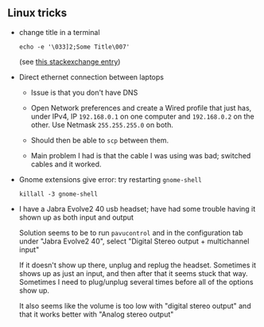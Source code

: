 ## Linux tricks

- change title in a terminal

  ```
  echo -e '\033]2;Some Title\007'
  ```

  (see [this stackexchange entry](https://unix.stackexchange.com/a/358986))


- Direct ethernet connection between laptops

  - Issue is that you don't have DNS

  - Open Network preferences and create a Wired profile that just has,
    under IPv4, IP `192.168.0.1` on one computer and `192.168.0.2` on
    the other. Use Netmask `255.255.255.0` on both.

  - Should then be able to `scp` between them.

  - Main problem I had is that the cable I was using was bad; switched
    cables and it worked.

- Gnome extensions give error: try restarting `gnome-shell`

  ```shell
  killall -3 gnome-shell
  ```

- I have a Jabra Evolve2 40 usb headset; have had some trouble having
  it shown up as both input and output

  Solution seems to be to run `pavucontrol` and
  in the configuration tab under "Jabra Evolve2 40", select
  "Digital Stereo output + multichannel input"

  If it doesn't show up there, unplug and replug the headset.
  Sometimes it shows up as just an input, and then after that it seems
  stuck that way. Sometimes I need to plug/unplug several times before
  all of the options show up.

  It also seems like the volume is too low with "digital stereo
  output" and that it works better with "Analog stereo output"
